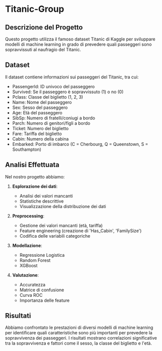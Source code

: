 # Titanic-Group

## Descrizione del Progetto
Questo progetto utilizza il famoso dataset Titanic di Kaggle per sviluppare modelli di machine learning in grado di prevedere quali passeggeri sono sopravvissuti al naufragio del Titanic.

## Dataset
Il dataset contiene informazioni sui passeggeri del Titanic, tra cui:
- PassengerId: ID univoco del passeggero
- Survived: Se il passeggero è sopravvissuto (1) o no (0)
- Pclass: Classe del biglietto (1, 2, 3)
- Name: Nome del passeggero
- Sex: Sesso del passeggero
- Age: Età del passeggero
- SibSp: Numero di fratelli/coniugi a bordo
- Parch: Numero di genitori/figli a bordo
- Ticket: Numero del biglietto
- Fare: Tariffa del biglietto
- Cabin: Numero della cabina
- Embarked: Porto di imbarco (C = Cherbourg, Q = Queenstown, S = Southampton)

## Analisi Effettuata
Nel nostro progetto abbiamo:

1. **Esplorazione dei dati**:
   - Analisi dei valori mancanti
   - Statistiche descrittive
   - Visualizzazione della distribuzione dei dati

2. **Preprocessing**:
   - Gestione dei valori mancanti (età, tariffa)
   - Feature engineering (creazione di 'Has_Cabin', 'FamilySize')
   - Codifica delle variabili categoriche

3. **Modellazione**:
   - Regressione Logistica
   - Random Forest
   - XGBoost

4. **Valutazione**:
   - Accuratezza
   - Matrice di confusione
   - Curva ROC
   - Importanza delle feature

## Risultati
Abbiamo confrontato le prestazioni di diversi modelli di machine learning per identificare quali caratteristiche sono più importanti per prevedere la sopravvivenza dei passeggeri. I risultati mostrano correlazioni significative tra la sopravvivenza e fattori come il sesso, la classe del biglietto e l'età.
